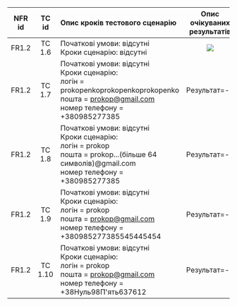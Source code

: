 |NFR id|TC id|Опис кроків тестового сценарію|Опис очікуваних результатів|
|:-----:|:-----:|:-----|:-----:|
|FR1.2|TC 1.6|Початкові умови: відсутні<br> Кроки сценарію: відсутні|![](https://drive.google.com/file/d/1xd8MTfcAfeZSu7lL3vN3KCaBSBYSyVzx/view?usp=sharing)|
|FR1.2|TC 1.7|Початкові умови: відсутні<br> Кроки сценарію:<br> логін = prokopenkoprokopenkoprokopenko<br> пошта = prokop@gmail.com<br> номер телефону = +380985277385|Результат=-1|
|FR1.2|TC 1.8|Початкові умови: відсутні<br> Кроки сценарію:<br> логін = prokop<br> пошта = prokop...(більше 64 символів)@gmail.com<br> номер телефону = +380985277385|Результат=-2|
|FR1.2|TC 1.9|Початкові умови: відсутні<br> Кроки сценарію:<br> логін = prokop<br> пошта = prokop@gmail.com<br> номер телефону = +380985277385545445454|Результат=-3|
|FR1.2|TC 1.10|Початкові умови: відсутні<br> Кроки сценарію:<br> логін = prokop<br> пошта = prokop@gmail.com<br> номер телефону = +38Нуль98П'ять637612|Результат=-3|

